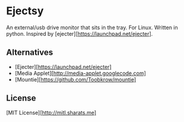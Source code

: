 # Ejectsy

An external/usb drive monitor that sits in the tray. For Linux. Written in
python. Inspired by [ejecter][https://launchpad.net/ejecter].

## Alternatives

- [Ejecter][https://launchpad.net/ejecter]
- [Media Applet][http://media-applet.googlecode.com]
- [Mountie][https://github.com/Toobkrow/mountie]

## License

[MIT License][http://mitl.sharats.me]
